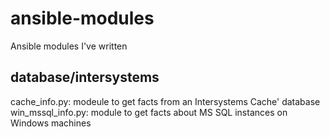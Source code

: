 # ansible-modules
Ansible modules I've written

## database/intersystems
cache_info.py: modeule to get facts from an Intersystems Cache' database
win_mssql_info.py: module to get facts about MS SQL instances on Windows machines
